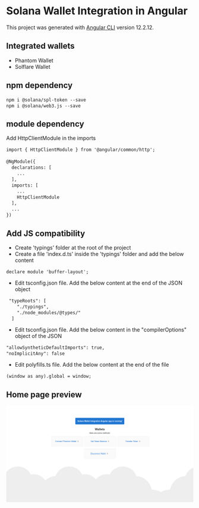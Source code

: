 # Solana Wallet Integration in Angular

This project was generated with [Angular CLI](https://github.com/angular/angular-cli) version 12.2.12.

## Integrated wallets
- Phantom Wallet
- Solflare Wallet

## npm dependency

```
npm i @solana/spl-token --save
npm i @solana/web3.js --save
```

## module dependency
Add HttpClientModule in the imports
```
import { HttpClientModule } from '@angular/common/http';

@NgModule({
  declarations: [
    ...
  ],
  imports: [
    ...
    HttpClientModule
  ],
  ...
})
```
## Add JS compatibility
- Create 'typings' folder at the root of the project
- Create a file 'index.d.ts' inside the 'typings' folder and add the below content

```
declare module 'buffer-layout';
```
- Edit tsconfig.json file. Add the below content at the end of the JSON object

```
 "typeRoots": [
    "./typings",
    "./node_modules/@types/"
  ]
```
- Edit tsconfig.json file. Add the below content in the "compilerOptions" object of the JSON

```
"allowSyntheticDefaultImports": true,
"noImplicitAny": false
```
- Edit polyfills.ts file. Add the below content at the end of the file

```
(window as any).global = window;
```

## Home page preview
![Home Page](/readme/s1.png?raw=true "Home Page")